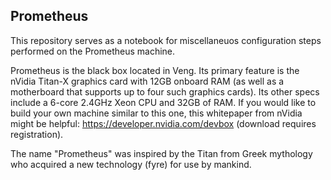 ## Prometheus

This repository serves as a notebook for miscellaneuos configuration steps performed on the Prometheus machine.

Prometheus is the black box located in Veng. Its primary feature is the nVidia Titan-X graphics card with 12GB onboard RAM (as well as a motherboard that supports up to four such graphics cards). Its other specs include a 6-core 2.4GHz Xeon CPU and 32GB of RAM. If you would like to build your own machine similar to this one, this whitepaper from nVidia might be helpful: https://developer.nvidia.com/devbox (download requires registration).

The name "Prometheus" was inspired by the Titan from Greek mythology who acquired a new technology (fyre) for use by mankind.
